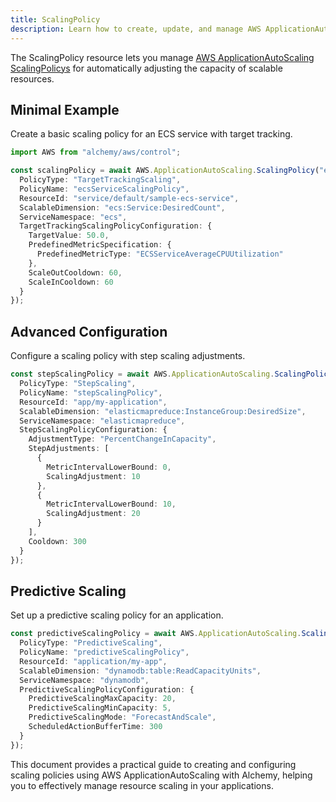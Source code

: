 ```yaml
---
title: ScalingPolicy
description: Learn how to create, update, and manage AWS ApplicationAutoScaling ScalingPolicys using Alchemy Cloud Control.
---
```



The ScalingPolicy resource lets you manage [AWS ApplicationAutoScaling ScalingPolicys](https://docs.aws.amazon.com/applicationautoscaling/latest/userguide/) for automatically adjusting the capacity of scalable resources.

## Minimal Example

Create a basic scaling policy for an ECS service with target tracking.

```ts
import AWS from "alchemy/aws/control";

const scalingPolicy = await AWS.ApplicationAutoScaling.ScalingPolicy("ecsServiceScalingPolicy", {
  PolicyType: "TargetTrackingScaling",
  PolicyName: "ecsServiceScalingPolicy",
  ResourceId: "service/default/sample-ecs-service",
  ScalableDimension: "ecs:Service:DesiredCount",
  ServiceNamespace: "ecs",
  TargetTrackingScalingPolicyConfiguration: {
    TargetValue: 50.0,
    PredefinedMetricSpecification: {
      PredefinedMetricType: "ECSServiceAverageCPUUtilization"
    },
    ScaleOutCooldown: 60,
    ScaleInCooldown: 60
  }
});
```

## Advanced Configuration

Configure a scaling policy with step scaling adjustments.

```ts
const stepScalingPolicy = await AWS.ApplicationAutoScaling.ScalingPolicy("stepScalingPolicy", {
  PolicyType: "StepScaling",
  PolicyName: "stepScalingPolicy",
  ResourceId: "app/my-application",
  ScalableDimension: "elasticmapreduce:InstanceGroup:DesiredSize",
  ServiceNamespace: "elasticmapreduce",
  StepScalingPolicyConfiguration: {
    AdjustmentType: "PercentChangeInCapacity",
    StepAdjustments: [
      {
        MetricIntervalLowerBound: 0,
        ScalingAdjustment: 10
      },
      {
        MetricIntervalLowerBound: 10,
        ScalingAdjustment: 20
      }
    ],
    Cooldown: 300
  }
});
```

## Predictive Scaling

Set up a predictive scaling policy for an application.

```ts
const predictiveScalingPolicy = await AWS.ApplicationAutoScaling.ScalingPolicy("predictiveScalingPolicy", {
  PolicyType: "PredictiveScaling",
  PolicyName: "predictiveScalingPolicy",
  ResourceId: "application/my-app",
  ScalableDimension: "dynamodb:table:ReadCapacityUnits",
  ServiceNamespace: "dynamodb",
  PredictiveScalingPolicyConfiguration: {
    PredictiveScalingMaxCapacity: 20,
    PredictiveScalingMinCapacity: 5,
    PredictiveScalingMode: "ForecastAndScale",
    ScheduledActionBufferTime: 300
  }
});
```

This document provides a practical guide to creating and configuring scaling policies using AWS ApplicationAutoScaling with Alchemy, helping you to effectively manage resource scaling in your applications.
